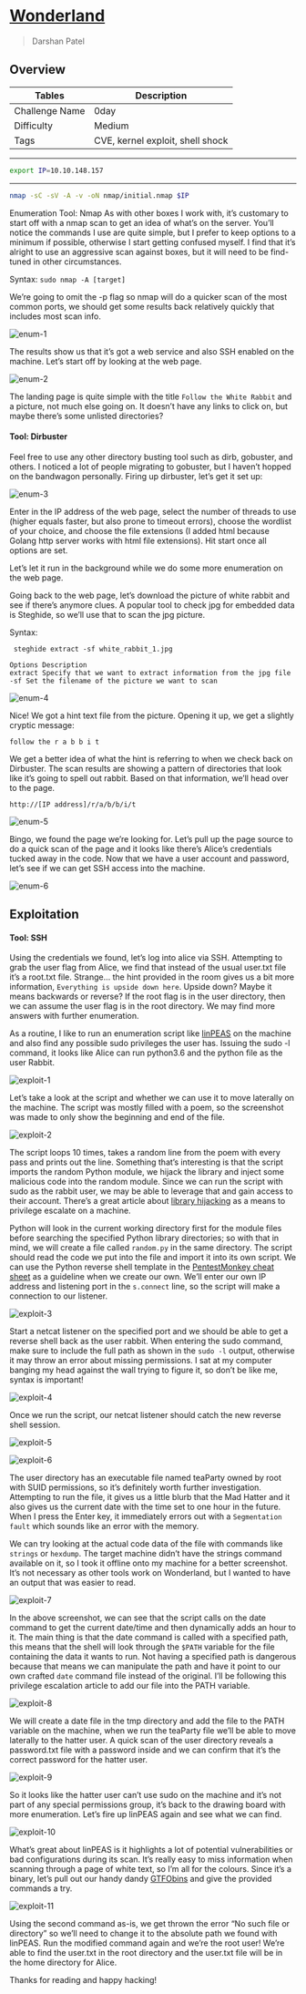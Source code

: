 # [Wonderland](https://tryhackme.com/room/wonderland)

> Darshan Patel

## Overview

| Tables | Description |
| ------ | ----------- |
| Challenge Name | 0day |
| Difficulty | Medium |
| Tags | CVE, kernel exploit, shell shock|



---

```bash
export IP=10.10.148.157
```

---

```bash
nmap -sC -sV -A -v -oN nmap/initial.nmap $IP
```

Enumeration
Tool: Nmap
As with other boxes I work with, it’s customary to start off with a nmap scan to get an idea of what’s on the server. You’ll notice the commands I use are quite simple, but I prefer to keep options to a minimum if possible, otherwise I start getting confused myself. I find that it’s alright to use an aggressive scan against boxes, but it will need to be find-tuned in other circumstances.

Syntax: `sudo nmap -A [target]`

We’re going to omit the -p flag so nmap will do a quicker scan of the most common ports, we should get some results back relatively quickly that includes most scan info.

![enum-1](https://user-images.githubusercontent.com/87711310/209372063-620d180f-f778-49fa-9126-9ea2ff45ca3c.png)

The results show us that it’s got a web service and also SSH enabled on the machine. Let’s start off by looking at the web page.

![enum-2](https://user-images.githubusercontent.com/87711310/209372066-9afab52a-0736-468a-aedf-4ab840118132.png)

The landing page is quite simple with the title `Follow the White Rabbit` and a picture, not much else going on. It doesn’t have any links to click on, but maybe there’s some unlisted directories?

#### Tool: Dirbuster
Feel free to use any other directory busting tool such as dirb, gobuster, and others. I noticed a lot of people migrating to gobuster, but I haven’t hopped on the bandwagon personally. Firing up dirbuster, let’s get it set up:

![enum-3](https://user-images.githubusercontent.com/87711310/209372068-1c16b68f-f861-484c-9f93-5bebdc38fd7e.png)

Enter in the IP address of the web page, select the number of threads to use (higher equals faster, but also prone to timeout errors), choose the wordlist of your choice, and choose the file extensions (I added html because Golang http server works with html file extensions). Hit start once all options are set.

Let’s let it run in the background while we do some more enumeration on the web page.

Going back to the web page, let’s download the picture of white rabbit and see if there’s anymore clues. A popular tool to check jpg for embedded data is Steghide, so we’ll use that to scan the jpg picture.

Syntax:
```
 steghide extract -sf white_rabbit_1.jpg
```

```
Options	Description
extract	Specify that we want to extract information from the jpg file
-sf	Set the filename of the picture we want to scan
```
![enum-4](https://user-images.githubusercontent.com/87711310/209372069-c0552a14-3a94-408e-af7c-4f5c8246b2f8.png)


Nice! We got a hint text file from the picture. Opening it up, we get a slightly cryptic message:

```follow the r a b b i t```

We get a better idea of what the hint is referring to when we check back on Dirbuster. The scan results are showing a pattern of directories that look like it’s going to spell out rabbit. Based on that information, we’ll head over to the page.

`http://[IP address]/r/a/b/b/i/t`

![enum-5](https://user-images.githubusercontent.com/87711310/209372070-74a75d67-f256-467e-98ca-13afe3df5d9d.png)

Bingo, we found the page we’re looking for. Let’s pull up the page source to do a quick scan of the page and it looks like there’s Alice’s credentials tucked away in the code. Now that we have a user account and password, let’s see if we can get SSH access into the machine.

![enum-6](https://user-images.githubusercontent.com/87711310/209372072-bae8de61-397d-44a5-96e7-8320570ea920.png)

## Exploitation
#### Tool: SSH
Using the credentials we found, let’s log into alice via SSH. Attempting to grab the user flag from Alice, we find that instead of the usual user.txt file it’s a root.txt file. Strange… the hint provided in the room gives us a bit more information, `Everything is upside down here`. Upside down? Maybe it means backwards or reverse? If the root flag is in the user directory, then we can assume the user flag is in the root directory. We may find more answers with further enumeration.

As a routine, I like to run an enumeration script like [linPEAS](https://github.com/carlospolop/privilege-escalation-awesome-scripts-suite/tree/master/linPEAS) on the machine and also find any possible sudo privileges the user has. Issuing the sudo -l command, it looks like Alice can run python3.6 and the python file as the user Rabbit.

![exploit-1](https://user-images.githubusercontent.com/87711310/209372073-fc87612a-6779-4839-bc2c-28e9c70dda86.png)

Let’s take a look at the script and whether we can use it to move laterally on the machine. The script was mostly filled with a poem, so the screenshot was made to only show the beginning and end of the file.

![exploit-2](https://user-images.githubusercontent.com/87711310/209372037-75b910f2-53d4-4e50-a535-dc98f16776d7.png)

The script loops 10 times, takes a random line from the poem with every pass and prints out the line. Something that’s interesting is that the script imports the random Python module, we hijack the library and inject some malicious code into the random module. Since we can run the script with sudo as the rabbit user, we may be able to leverage that and gain access to their account. There’s a great article about [library hijacking](https://rastating.github.io/privilege-escalation-via-python-library-hijacking/) as a means to privilege escalate on a machine.

Python will look in the current working directory first for the module files before searching the specified Python library directories; so with that in mind, we will create a file called `random.py` in the same directory. The script should read the code we put into the file and import it into its own script. We can use the Python reverse shell template in the [PentestMonkey cheat sheet](http://pentestmonkey.net/cheat-sheet/shells/reverse-shell-cheat-sheet) as a guideline when we create our own. We’ll enter our own IP address and listening port in the `s.connect` line, so the script will make a connection to our listener.

![exploit-3](https://user-images.githubusercontent.com/87711310/209372041-e7117826-7f3f-4f29-b2a2-e192f9597bd1.png)

Start a netcat listener on the specified port and we should be able to get a reverse shell back as the user rabbit. When entering the sudo command, make sure to include the full path as shown in the `sudo -l` output, otherwise it may throw an error about missing permissions. I sat at my computer banging my head against the wall trying to figure it, so don’t be like me, syntax is important!

![exploit-4](https://user-images.githubusercontent.com/87711310/209372043-21526d6a-77f2-4425-acab-98facb737fb0.png)

Once we run the script, our netcat listener should catch the new reverse shell session.

![exploit-5](https://user-images.githubusercontent.com/87711310/209372046-ef7b2851-f2ba-4faa-a418-589a7d5fab6b.png)

![exploit-6](https://user-images.githubusercontent.com/87711310/209372050-cc4532e9-d662-43af-a505-8f4e53aa7555.png)

The user directory has an executable file named teaParty owned by root with SUID permissions, so it’s definitely worth further investigation. Attempting to run the file, it gives us a little blurb that the Mad Hatter and it also gives us the current date with the time set to one hour in the future. When I press the Enter key, it immediately errors out with a `Segmentation fault` which sounds like an error with the memory.

We can try looking at the actual code data of the file with commands like `strings` or `hexdump`. The target machine didn’t have the strings command available on it, so I took it offline onto my machine for a better screenshot. It’s not necessary as other tools work on Wonderland, but I wanted to have an output that was easier to read.

![exploit-7](https://user-images.githubusercontent.com/87711310/209372052-af04b3e8-4800-44d6-9ae4-df06a6e21404.png)

In the above screenshot, we can see that the script calls on the date command to get the current date/time and then dynamically adds an hour to it. The main thing is that the date command is called with a specified path, this means that the shell will look through the `$PATH` variable for the file containing the data it wants to run. Not having a specified path is dangerous because that means we can manipulate the path and have it point to our own crafted `date` command file instead of the original. I’ll be following this privilege escalation article to add our file into the PATH variable.

![exploit-8](https://user-images.githubusercontent.com/87711310/209372053-5bb93da6-486c-4746-ba02-ababdac7965b.png)

We will create a date file in the tmp directory and add the file to the PATH variable on the machine, when we run the teaParty file we’ll be able to move laterally to the hatter user. A quick scan of the user directory reveals a password.txt file with a password inside and we can confirm that it’s the correct password for the hatter user.

![exploit-9](https://user-images.githubusercontent.com/87711310/209372055-6d3b4e4e-729e-4b1c-81f8-fbd43954af16.png)

So it looks like the hatter user can’t use sudo on the machine and it’s not part of any special permissions group, it’s back to the drawing board with more enumeration. Let’s fire up linPEAS again and see what we can find.

![exploit-10](https://user-images.githubusercontent.com/87711310/209372057-1dec83e0-252a-448c-bb3e-2f447971b916.png)

What’s great about linPEAS is it highlights a lot of potential vulnerabilities or bad configurations during its scan. It’s really easy to miss information when scanning through a page of white text, so I’m all for the colours. Since it’s a binary, let’s pull out our handy dandy [GTFObins](https://gtfobins.github.io/gtfobins/perl/#capabilities) and give the provided commands a try.

![exploit-11](https://user-images.githubusercontent.com/87711310/209372060-f6ddaba2-3d79-46a4-af98-da7e02a9f5b5.png)

Using the second command as-is, we get thrown the error “No such file or directory” so we’ll need to change it to the absolute path we found with linPEAS. Run the modified command again and we’re the root user! We’re able to find the user.txt in the root directory and the user.txt file will be in the home directory for Alice.

Thanks for reading and happy hacking!
